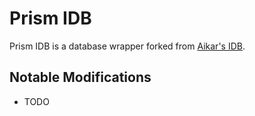 # Prism IDB

Prism IDB is a database wrapper forked from [Aikar's IDB][aikar].

## Notable Modifications

- TODO

[aikar]: https://github.com/aikar/db